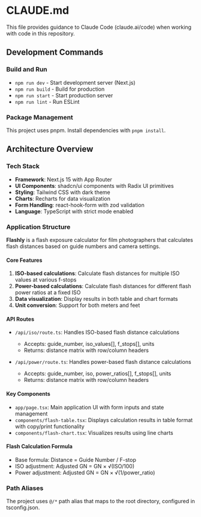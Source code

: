 # CLAUDE.md

This file provides guidance to Claude Code (claude.ai/code) when working with code in this repository.

## Development Commands

### Build and Run
- `npm run dev` - Start development server (Next.js)
- `npm run build` - Build for production
- `npm run start` - Start production server
- `npm run lint` - Run ESLint

### Package Management
This project uses pnpm. Install dependencies with `pnpm install`.

## Architecture Overview

### Tech Stack
- **Framework**: Next.js 15 with App Router
- **UI Components**: shadcn/ui components with Radix UI primitives
- **Styling**: Tailwind CSS with dark theme
- **Charts**: Recharts for data visualization
- **Form Handling**: react-hook-form with zod validation
- **Language**: TypeScript with strict mode enabled

### Application Structure

**Flashly** is a flash exposure calculator for film photographers that calculates flash distances based on guide numbers and camera settings.

#### Core Features
1. **ISO-based calculations**: Calculate flash distances for multiple ISO values at various f-stops
2. **Power-based calculations**: Calculate flash distances for different flash power ratios at a fixed ISO
3. **Data visualization**: Display results in both table and chart formats
4. **Unit conversion**: Support for both meters and feet

#### API Routes
- `/api/iso/route.ts`: Handles ISO-based flash distance calculations
  - Accepts: guide_number, iso_values[], f_stops[], units
  - Returns: distance matrix with row/column headers
  
- `/api/power/route.ts`: Handles power-based flash distance calculations  
  - Accepts: guide_number, iso, power_ratios[], f_stops[], units
  - Returns: distance matrix with row/column headers

#### Key Components
- `app/page.tsx`: Main application UI with form inputs and state management
- `components/flash-table.tsx`: Displays calculation results in table format with copy/print functionality
- `components/flash-chart.tsx`: Visualizes results using line charts

#### Flash Calculation Formula
- Base formula: Distance = Guide Number / F-stop
- ISO adjustment: Adjusted GN = GN × √(ISO/100)
- Power adjustment: Adjusted GN = GN × √(1/power_ratio)

### Path Aliases
The project uses `@/*` path alias that maps to the root directory, configured in tsconfig.json.